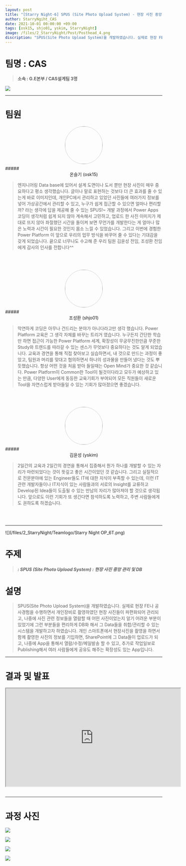 ```yaml
---
layout: post
title: "[Starry Night-6] SPUS (Site Photo Upload System) - 현장 사진 중앙 관리 및 DB"
author: StarryNgiht_CAS
date: 2021-10-01 00:00:00 +09:00
tags: [osk15, shjo01, yskim, StarryNight]
image: /files/2_StarryNight/Post/Posthead_4.png
discription: "SPUS(Site Photo Upload System)을 개발하였습니다. 실제로 현장 FE나 공사경험을 수행하면서 개인장비로 촬영하였던 현장 사진들이 파편화되어 관리되고, 나중에 사진 관련 정보들을 열람할 때 어떤 사진이었는지 알기 어려운 부분이 있었기에 그런 부분들을 편리하게 DB화 해서 그 Data들을 취합/관리할 수 있는 시스템을 개발하고자 하였습니다. 개인 스마트폰에서 현장사진을 촬영을 하면서 함께 촬영한 사진의 정보를 기입하면, SharePoint에 그 Data들이 업로드가 되고, 나중에 App을 통해서 열람/수정/메일발송 할 수 있고, 추가로 작업일보로 Publishing해서 여러 사람들에게 공유도 해주는 확장성도 있는 App입니다."
---
```



# 팀명 : CAS

> **소속 : G.E본부 / CAS설계팀 3명**

![](/files/2_StarryNight/Post/6/2_6_pic_T.jpg)

----------------------------------------------------------------------------------------

# 팀원

<center><img src="/files/2_StarryNight/Post/6/05-0.jpg" style="width:120px; height:120px; border-radius:50%; border: 1px solid #ccc; margin-bottom: 5px;"></center>
##### <center>온슬기 (osk15)</center>

>엔지니어링 Data base에 있어서 설계 도면이나 도서 뿐만 현장 사진이 매우 중요하다고 평소 생각했습니다. 글이나 말로 표현하는 것보다 더 큰 효과를 줄 수 있는게 바로 이미지인데, 개인PC에서  관리하고 있었던 사진들에 여러가지 정보를 넣어 가상공간에서 관리할 수 있고, 누구가 쉽게 접근할 수 있으면 얼마나 편리할까? 라는 생각에 답을 제공해 줄 수 있는 SPUS!~  개발 과정에서 Power Apps 코딩이 생각처럼 쉽게 되지 않아 계속해서 고민하고, 업로드 한 사진 이미지가 제대로 뜨지 않아 좌절했던 시간을 돌이켜 보면 무언가를 개발한다는 게 얼마나 많은 노력과 시간이 필요한 것인지 몸소 느낄 수 있었습니다. 그리고 이번에 경험한 Power Platform 이 앞으로 우리의 업무 방식을 바꾸어 줄 수 있다는 기대감을 갖게 되었습니다. 끝으로 너무나도 수고해 준 우리 팀원 김윤성 전임, 조성환 전임에게 감사의 인사를 전합니다^^

<br><br>

<center><img src="/files/2_StarryNight/Post/6/04-0.jpg" style="width:120px; height:120px; border-radius:50%; border: 1px solid #ccc; margin-bottom: 5px;"></center>
##### <center>조성환 (shjo01)</center>

>막연하게 코딩은 아무나 건드리는 분야가 아니다라고만 생각 했습니다. Power Platform 교육은 그 생각 자체를 바꾸는 트리거 였습니다. 누구든지 간단한 학습만 하면 접근이 가능한 Power Platform 세계, 확장성이 무궁무진한만큼 꾸준한 Study와 트렌드를 따라갈 수 있는 센스가 무엇보다 중요하다는 것도 알게 되었습니다. 교육과 경연을 통해 직접 찾아보고 실습하면서, 내 것으로 만드는 과정이 좋았고, 팀원과 머리를 맞대고 협의하면서 하나의 성과물을 만들어 냈다는 것도 뿌듯했습니다. 항상 어떤 것을 처음 받아 들일때는 Open Mind가 중요한 것 같습니다. Power Platform이 Common한 Tool이 될것이다라고 모두가 예상하고 있는 만큼, 다양한 User에게 동등한 교육기회가 부여되어 모든 직원들이 새로운 Tool을 자연스럽게 받아들일 수 있는 기회가 많아졌으면 좋겠습니다. 

<br><br>

<center><img src="/files/2_StarryNight/Post/6/03-0.jpg" style="width:120px; height:120px; border-radius:50%; border: 1px solid #ccc; margin-bottom: 5px;"></center>
##### <center>김윤성 (yskim)</center>

>2일간의 교육과 2일간의 경연을 통해서 집중해서 뭔가 하나를 개발할 수 있는 자리가 마련되었다는 것이 뜻깊고 좋은 시간이었던 것 같습니다. 그리고 실질적으로 전문분야에 있는 Engineer들도 IT에 대한 지식이 부족할 수 있는데, 이런 IT 관련 개발자들이나 IT지식이 있는 사람들과의 서로의 Insight를 교류하고 Develop된 Idea들이 도출될 수 있는 만남의 자리가 많아져야 할 것으로 생각됩니다. 앞으로도 이런 기회가 또 생긴다면 참석하도록 노력하고, 주변 사람들에게도 권하도록 하겠습니다.

<br><br>

----------------------------------------------------------------------------------------

![](/files/2_StarryNight/Teamlogo/Starry Night OP_6T.png)

# 주제 
> ##### : SPUS (Site Photo Upload System) : 현장 사진 중앙 관리 및 DB


# 설명
>SPUS(Site Photo Upload System)을 개발하였습니다. 실제로 현장 FE나 공사경험을 수행하면서 개인장비로 촬영하였던 현장 사진들이 파편화되어 관리되고, 나중에 사진 관련 정보들을 열람할 때 어떤 사진이었는지 알기 어려운 부분이 있었기에 그런 부분들을 편리하게 DB화 해서 그 Data들을 취합/관리할 수 있는 시스템을 개발하고자 하였습니다. 개인 스마트폰에서 현장사진을 촬영을 하면서 함께 촬영한 사진의 정보를 기입하면, SharePoint에 그 Data들이 업로드가 되고, 나중에 App을 통해서 열람/수정/메일발송 할 수 있고, 추가로 작업일보로 Publishing해서 여러 사람들에게 공유도 해주는 확장성도 있는 App입니다.


----------------------------------------------------------------------------------------

# 결과 및 발표

<div class="video-container" align="center">
	<iframe width="560" height="315" src="https://www.youtube.com/embed/KNFK26tiHZg" title="YouTube video player" frameborder="1" allow="accelerometer; autoplay; clipboard-write; encrypted-media; gyroscope; picture-in-picture" allowfullscreen></iframe>
</div><br>

----------------------------------------------------------------------------------------

# 과정 사진

![](/files/2_StarryNight/Post/6/2_6_pic_A.jpg)

![](/files/2_StarryNight/Post/6/2_6_B.jpg)

![](/files/2_StarryNight/Post/6/2_6_pic_B.jpg)

![](/files/2_StarryNight/Post/6/2_6_pic_C.jpg)